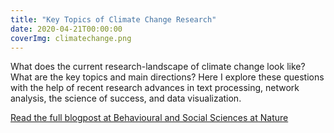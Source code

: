 ```yaml
---
title: "Key Topics of Climate Change Research"
date: 2020-04-21T00:00:00
coverImg: climatechange.png
---
```


What does the current research-landscape of climate change look like? What are the key topics and main directions? Here I explore these questions with the help of recent research advances in text processing, network analysis, the science of success, and data visualization.


<!--more-->

[Read the full blogpost at Behavioural and Social Sciences at Nature](https://socialsciences.nature.com/posts/66595-key-topics-of-climate-change-research)
